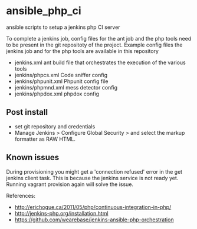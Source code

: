 ansible_php_ci
==============

ansible scripts to setup a jenkins php CI server


To complete a jenkins job, config files for the ant job and the php tools 
need to be present in the git repositoty of the project.
Example config files the jenkins job and for the php tools are available 
in this repository
 
- jenkins.xml
  ant build file that orchestrates the execution of the various tools
- jenkins/phpcs.xml
  Code sniffer config
- jenkins/phpunit.xml
  Phpunit config file 
- jenkins/phpmnd.xml
  mess detector config
- jenkins/phpdox.xml
  phpdox config

Post install
------------
- set git repository and credentials
- Manage Jenkins > Configure Global Security > and select the markup formatter as RAW HTML.

Known issues
------------
During provisioning you might get a 'connection refused' error in the get jenkins client task.
This is because the jenkins service is not ready yet. Running vagrant provision again
will solve the issue.

References:
- http://erichogue.ca/2011/05/php/continuous-integration-in-php/
- http://jenkins-php.org/installation.html
- https://github.com/wearebase/jenkins-ansible-php-orchestration